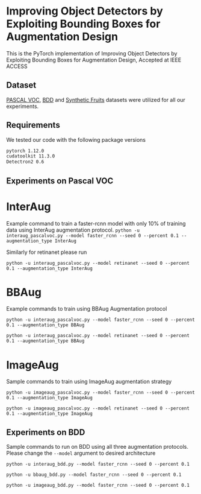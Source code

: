 # Improving Object Detectors by Exploiting Bounding Boxes for Augmentation Design

This is the PyTorch implementation of Improving Object Detectors by Exploiting Bounding Boxes for Augmentation Design, Accepted at IEEE ACCESS

## Dataset
[PASCAL VOC](http://host.robots.ox.ac.uk/pascal/VOC/), [BDD](https://bdd-data.berkeley.edu/) and [Synthetic Fruits](https://github.com/roboflow/synthetic-fruit-dataset)  datasets were utilized for all our experiments. 

## Requirements
We tested our code with the following package versions

```bash
pytorch 1.12.0
cudatoolkit 11.3.0
Detectron2 0.6

```

## Experiments on Pascal VOC
# InterAug
Example command to train a faster-rcnn model with only 10% of training data using InterAug augmentation protocol. 
`python -u interaug_pascalvoc.py --model faster_rcnn --seed 0 --percent 0.1 --augmentation_type InterAug`

Similarly for retinanet please run

`python -u interaug_pascalvoc.py --model retinanet --seed 0 --percent 0.1 --augmentation_type InterAug`

# BBAug
Example commands to train  using BBAug Augmentation protocol

`python -u interaug_pascalvoc.py --model faster_rcnn --seed 0 --percent 0.1 --augmentation_type BBAug`

`python -u interaug_pascalvoc.py --model retinanet --seed 0 --percent 0.1 --augmentation_type BBAug`

# ImageAug

Sample commands to train using ImageAug augmentation strategy

`python -u imageaug_pascalvoc.py --model faster_rcnn --seed 0 --percent 0.1 --augmentation_type ImageAug`

`python -u imageaug_pascalvoc.py --model retinanet --seed 0 --percent 0.1 --augmentation_type ImageAug`

## Experiments on BDD

Sample commands to run on BDD using all three augmentation protocols. Please change the `--model` argument to desired architecture 

`python -u interaug_bdd.py --model faster_rcnn --seed 0 --percent 0.1`

`python -u bbaug_bdd.py --model faster_rcnn --seed 0 --percent 0.1`

`python -u imageaug_bdd.py --model faster_rcnn --seed 0 --percent 0.1`



